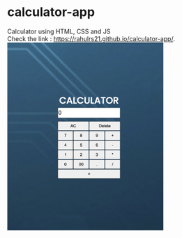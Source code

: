 # calculator-app
Calculator using HTML, CSS and JS <br> 
Check the link : https://rahulrs21.github.io/calculator-app/. <br>
![Calculator-app!](https://raw.githubusercontent.com/rahulrs21/calculator-app/main/Calculator-app.jpg)
